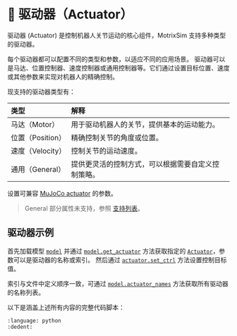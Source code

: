 # 🔋 驱动器（Actuator）

驱动器 (Actuator) 是控制机器人关节运动的核心组件，MotrixSim 支持多种类型的驱动器。

每个驱动器都可以配置不同的类型和参数，以适应不同的应用场景。
驱动器可以是马达、位置控制器、速度控制器或通用控制器等。它们通过设置目标位置、速度或其他参数来实现对机器人的精确控制。

现支持的驱动器类型有：

| 类型             | 解释                                               |
| :--------------- | :------------------------------------------------- |
| 马达（Motor）    | 用于驱动机器人的关节，提供基本的运动能力。         |
| 位置（Position） | 精确控制关节的角度或位置。                         |
| 速度（Velocity） | 控制关节的运动速度。                               |
| 通用（General）  | 提供更灵活的控制方式，可以根据需要自定义控制策略。 |

设置可兼容 [MuJoCo actuator](https://mujoco.readthedocs.io/en/stable/XMLreference.html#actuator) 的参数。

> General 部分属性未支持，参照 [支持列表](../getting_started/mjcf.md#actuator)。

## 驱动器示例

首先加载模型 [`model`] 并通过 [`model.get_actuator`] 方法获取指定的 [`Actuator`]，参数可以是驱动器的名称或索引。
然后通过 [`actuator.set_ctrl`] 方法设置控制目标值。

索引与文件中定义顺序一致，可通过 [`model.actuator_names`] 方法获取所有驱动器的名称列表。

以下是涵盖上述所有内容的完整代码脚本：

```{literalinclude} ../../../../../examples/actuator.py
:language: python
:dedent:
```

[`Actuator`]: motrixsim.Actuator
[`model`]: motrixsim.SceneModel
[`model.get_actuator`]: motrixsim.SceneModel.get_actuator
[`actuator.set_ctrl`]: motrixsim.Actuator.set_ctrl
[`model.actuator_names`]: motrixsim.SceneModel.actuator_names
